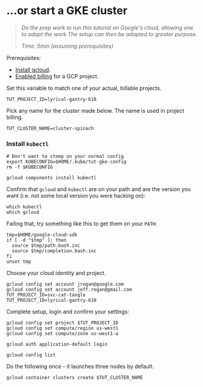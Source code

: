 # ...or start a GKE cluster

> _Do the prep work to run this tutorial on Google's cloud,
> allowing one to adapt the work
> The setup can then be adapted to greater purpose._
>
> _Time: 5min (assuming prerequisites)_


[gcloud downloads]: https://cloud.google.com/sdk/downloads#versioned
[Install gcloud]: https://cloud.google.com/sdk/
[Enabled billing]: https://support.google.com/cloud/answer/6158867?hl=en

Prerequisites:

 * [Install gcloud].
 * [Enabled billing] for a GCP project.

Set this variable to match one of your actual, billable projects.

<!-- @useAnExistingProjectId -->
```
TUT_PROJECT_ID=lyrical-gantry-618
```

Pick any name for the cluster made below.
The name is used in project billing.
<!-- @nameTheCluster -->
```
TUT_CLUSTER_NAME=cluster-spinach
```

### Install `kubectl`



<!-- @initializeKubeConfig -->
```
# Don't want to stomp on your normal config
export KUBECONFIG=$HOME/.kube/tut-gke-config
rm -f $KUBECONFIG
```

<!-- @initializeKubeCtl -->
```
gcloud components install kubectl
```

Confirm that `gcloud` and `kubectl` are on your path
and are the version you want (i.e. not some local
version you were hacking on):

<!-- @whichPrograms -->
```
which kubectl
which gcloud
```

Failing that, try something like this to
get them on your `PATH`:

<!-- @useConsumerCloudEnv -->
```
tmp=$HOME/google-cloud-sdk
if [ -d "$tmp" ]; then
  source $tmp/path.bash.inc
  source $tmp/completion.bash.inc
fi
unset tmp
```

Choose your cloud identity and project.

<!-- @chooseCloudIdentity -->
```
gcloud config set account jregan@google.com
gcloud config set account jeff.regan@gmail.com
TUT_PROJECT_ID=svc-cat-tangle
TUT_PROJECT_ID=lyrical-gantry-618
```

Complete setup, login and confirm your settings:

<!-- @completeConfigSetup -->
```
gcloud config set project $TUT_PROJECT_ID
gcloud config set compute/region us-west1
gcloud config set compute/zone us-west1-a
```

<!-- @login -->
```
gcloud auth application-default login
```

<!-- @confirmCloudConfig -->
```
gcloud config list
```

Do the following once - it launches three nodes by default.

<!-- @createCluster -->
```
gcloud container clusters create $TUT_CLUSTER_NAME
```
